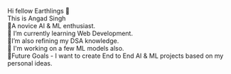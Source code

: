 Hi fellow Earthlings 👋 <br />
This is Angad Singh <br />
🌱A novice AI & ML enthusiast. <br />
🌱 I’m currently learning Web Development. <br />
🌱I’m also refining my DSA knowledge. <br />
🔭 I'm working on a few ML models also. <br />
🔮Future Goals - I want to create End to End AI & ML projects based on my personal ideas. <br />

